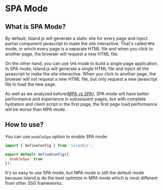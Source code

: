 # SPA Mode

## What is SPA Mode?

By default, Island.js will generate a static site for every page and inject partial component javascript to make the site interactive. That's called `MPA` mode, in winch every page is a separate HTML file and when you click to another page, the browser will request a new HTML file.

On the other hand, you can use `SPA` mode to build a single page application. In SPA mode, Island.js will generate a single HTML file and inject all the javascript to make the site interactive. When you click to another page, the browser will not request a new HTML file, but only request a new javascript file to load the new page.

As well as we analyzed before([MPA vs SPA](/en/guide/spa-vs-mpa)), SPA mode will have better performance and experience in subsequent pages, but with complete hydration and client script in the first page, the first page load performance will be worse than MPA mode.

## How to use?

You can use `enableSpa` option to enable SPA mode:

```js
import { defineConfig } from 'islandjs';

export default defineConfig({
  enableSpa: true
});
```

It's so easy to use SPA mode, but MPA mode is still the default mode because Island.js do the best optimize in MPA mode which is most different from other SSG frameworks.

